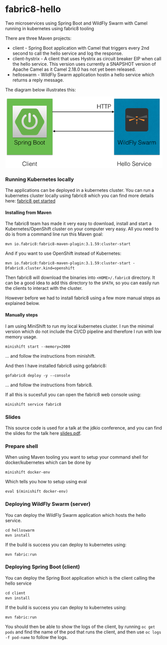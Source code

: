 # fabric8-hello

Two microservices using Spring Boot and WildFly Swarm with Camel running in kubernetes using fabric8 tooling

There are three Maven projects:

* client - Spring Boot application with Camel that triggers every 2nd second to call the hello service and log the response.
* client-hystrix - A client that uses Hystrix as circuit breaker EIP when call the hello service. This version uses currently a SNAPSHOT version of Apache Camel as it Camel 2.18.0 has not yet been released.
* helloswarm - WildFly Swarm application hostin a hello service which returns a reply message.

The diagram below illustrates this:

![Overview](diagram.png?raw=true "Overview")


### Running Kubernetes locally

The applications can be deployed in a kubernetes cluster. You can run a kubernetes cluster locally using fabric8 which you can find more details here: [fabric8 get started](https://fabric8.io/guide/getStarted/index.html)

#### Installing from Maven

The fabric8 team has made it very easy to download, install and start a Kubernetes/OpenShift cluster on your computer very easy. All you need to do is from a command line run this Maven goal:

    mvn io.fabric8:fabric8-maven-plugin:3.1.59:cluster-start

And if you want to use OpenShift instead of Kubernetes:

    mvn io.fabric8:fabric8-maven-plugin:3.1.59:cluster-start -Dfabric8.cluster.kind=openshift

Then fabric8 will download the binaries into `<HOME>/.fabric8` directory. It can be a good idea to add this directory to the `$PATH`, so you can easily run the clients to interact with the cluster.

However before we had to install fabric8 using a few more manual steps as explained below.

#### Manually steps

I am using MiniShift to run my local kubernetes cluster. I run the minimal version which do not include the CI/CD pipeline and therefore I run with low memory usage.

    minishift start --memory=2000

... and follow the instructions from minishift.

And then I have installed fabric8 using gofabric8:

    gofabric8 deploy -y --console

... and follow the instructions from fabric8.

If all this is sucesfull you can open the fabric8 web console using:

    minishift service fabric8

### Slides

This source code is used for a talk at the jdkio conference, and you can find the slides for the talk here [slides.pdf](slides.pdf).

### Prepare shell

When using Maven tooling you want to setup your command shell for docker/kubernetes which can be done by

    minishift docker-env

Which tells you how to setup using eval

    eval $(minishift docker-env)


### Deploying WildFly Swarm (server)

You can deploy the WildFly Swarm application which hosts the hello service.

    cd helloswarm
    mvn install

If the build is success you can deploy to kubernetes using:

    mvn fabric:run


### Deploying Spring Boot (client)

You can deploy the Spring Boot application which is the client calling the hello service

    cd client
    mvn install

If the build is success you can deploy to kubernetes using:

    mvn fabric:run

You should then be able to show the logs of the client, by running `oc get pods` and find the name of the pod that runs the client, and then use `oc logs -f pod-name` to follow the logs.

